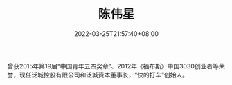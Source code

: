 ﻿---
weight: 
title: "陈伟星"
description: "曾获2015年第19届“中国青年五四奖章”、2012年《福布斯》中国3030创业者等荣誉，现任泛城控股有限公司和泛城资本董事长，“快的打车”创始人"
date: 2022-03-25T21:57:40+08:00
lastmod: 2022-03-25T16:45:40+08:00
draft: false
authors: ["Metabd"]
featuredImage: "chenweixing.png"
link: ""
tags: ["微博","陈伟星"]
categories: ["navigation"]
navigation: ["微博"]
lightgallery: true
toc: true
pinned: false
recommend: false
recommend1: false
---
曾获2015年第19届“中国青年五四奖章”、2012年《福布斯》中国3030创业者等荣誉，现任泛城控股有限公司和泛城资本董事长，“快的打车”创始人。
